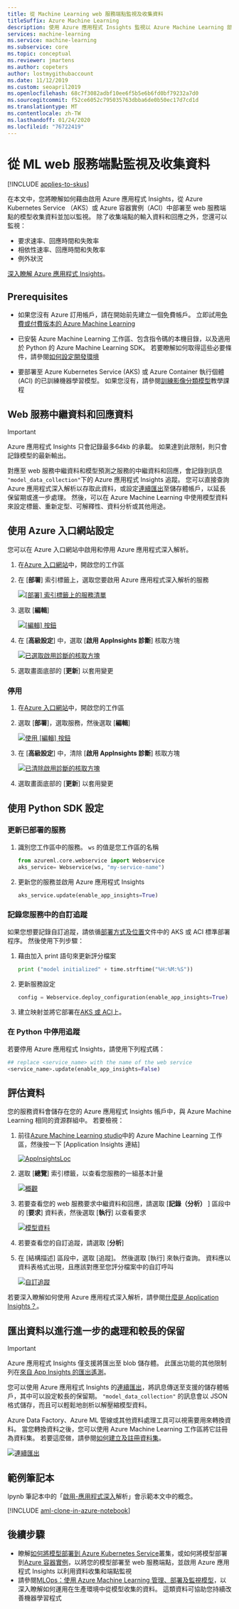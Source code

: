 ```yaml
---
title: 從 Machine Learning web 服務端點監視及收集資料
titleSuffix: Azure Machine Learning
description: 使用 Azure 應用程式 Insights 監視以 Azure Machine Learning 部署的 web 服務
services: machine-learning
ms.service: machine-learning
ms.subservice: core
ms.topic: conceptual
ms.reviewer: jmartens
ms.author: copeters
author: lostmygithubaccount
ms.date: 11/12/2019
ms.custom: seoapril2019
ms.openlocfilehash: 68c7f3082adbf10ee6f5b5e6b6fd0bf79232a7d0
ms.sourcegitcommit: f52ce6052c795035763dbba6de0b50ec17d7cd1d
ms.translationtype: MT
ms.contentlocale: zh-TW
ms.lasthandoff: 01/24/2020
ms.locfileid: "76722419"
---
```

# <a name="monitor-and-collect-data-from-ml-web-service-endpoints"></a>從 ML web 服務端點監視及收集資料
[!INCLUDE [applies-to-skus](../../includes/aml-applies-to-basic-enterprise-sku.md)]

在本文中，您將瞭解如何藉由啟用 Azure 應用程式 Insights，從 Azure Kubernetes Service （AKS）或 Azure 容器實例（ACI）中部署至 web 服務端點的模型收集資料並加以監視。 除了收集端點的輸入資料和回應之外，您還可以監視：

* 要求速率、回應時間和失敗率
* 相依性速率、回應時間和失敗率
* 例外狀況

[深入瞭解 Azure 應用程式 Insights](../azure-monitor/app/app-insights-overview.md)。 


## <a name="prerequisites"></a>Prerequisites

* 如果您沒有 Azure 訂用帳戶，請在開始前先建立一個免費帳戶。 立即試用[免費或付費版本的 Azure Machine Learning](https://aka.ms/AMLFree)

* 已安裝 Azure Machine Learning 工作區、包含指令碼的本機目錄，以及適用於 Python 的 Azure Machine Learning SDK。 若要瞭解如何取得這些必要條件，請參閱[如何設定開發環境](how-to-configure-environment.md)
* 要部署至 Azure Kubernetes Service (AKS) 或 Azure Container 執行個體 (ACI) 的已訓練機器學習模型。 如果您沒有，請參閱[訓練影像分類模型](tutorial-train-models-with-aml.md)教學課程

## <a name="web-service-metadata-and-response-data"></a>Web 服務中繼資料和回應資料

>[!Important]
> Azure 應用程式 Insights 只會記錄最多64kb 的承載。 如果達到此限制，則只會記錄模型的最新輸出。 

對應至 web 服務中繼資料和模型預測之服務的中繼資料和回應，會記錄到訊息 `"model_data_collection"`下的 Azure 應用程式 Insights 追蹤。 您可以直接查詢 Azure 應用程式深入解析以存取此資料，或設定[連續匯出](https://docs.microsoft.com/azure/azure-monitor/app/export-telemetry)至儲存體帳戶，以延長保留期或進一步處理。 然後，可以在 Azure Machine Learning 中使用模型資料來設定標籤、重新定型、可解釋性、資料分析或其他用途。 

## <a name="use-the-azure-portal-to-configure"></a>使用 Azure 入口網站設定

您可以在 Azure 入口網站中啟用和停用 Azure 應用程式深入解析。 

1. 在[Azure 入口網站](https://portal.azure.com)中，開啟您的工作區

1. 在 [**部署**] 索引標籤上，選取您要啟用 Azure 應用程式深入解析的服務

   [![[部署] 索引標籤上的服務清單](./media/how-to-enable-app-insights/Deployments.PNG)](././media/how-to-enable-app-insights/Deployments.PNG#lightbox)

3. 選取 [**編輯**]

   [![[編輯] 按鈕](././media/how-to-enable-app-insights/Edit.PNG)](./././media/how-to-enable-app-insights/Edit.PNG#lightbox)

4. 在 [**高級設定**] 中，選取 [**啟用 AppInsights 診斷**] 核取方塊

   [![已選取啟用診斷的核取方塊](./media/how-to-enable-app-insights/AdvancedSettings.png)](././media/how-to-enable-app-insights/AdvancedSettings.png#lightbox)

1. 選取畫面底部的 [**更新**] 以套用變更

### <a name="disable"></a>停用

1. 在[Azure 入口網站](https://portal.azure.com)中，開啟您的工作區
1. 選取 [**部署**]，選取服務，然後選取 [**編輯**]

   [![使用 [編輯] 按鈕](././media/how-to-enable-app-insights/Edit.PNG)](./././media/how-to-enable-app-insights/Edit.PNG#lightbox)

1. 在 [**高級設定**] 中，清除 [**啟用 AppInsights 診斷**] 核取方塊

   [![已清除啟用診斷的核取方塊](./media/how-to-enable-app-insights/uncheck.png)](././media/how-to-enable-app-insights/uncheck.png#lightbox)

1. 選取畫面底部的 [**更新**] 以套用變更
 
## <a name="use-python-sdk-to-configure"></a>使用 Python SDK 設定 

### <a name="update-a-deployed-service"></a>更新已部署的服務

1. 識別您工作區中的服務。 `ws` 的值是您工作區的名稱

    ```python
    from azureml.core.webservice import Webservice
    aks_service= Webservice(ws, "my-service-name")
    ```
2. 更新您的服務並啟用 Azure 應用程式 Insights

    ```python
    aks_service.update(enable_app_insights=True)
    ```

### <a name="log-custom-traces-in-your-service"></a>記錄您服務中的自訂追蹤

如果您想要記錄自訂追蹤，請依循[部署方式及位置](how-to-deploy-and-where.md)文件中的 AKS 或 ACI 標準部署程序。 然後使用下列步驟：

1. 藉由加入 print 語句來更新評分檔案
    
    ```python
    print ("model initialized" + time.strftime("%H:%M:%S"))
    ```

2. 更新服務設定
    
    ```python
    config = Webservice.deploy_configuration(enable_app_insights=True)
    ```

3. 建立映射並將它部署在[AKS 或 ACI](how-to-deploy-and-where.md)上。

### <a name="disable-tracking-in-python"></a>在 Python 中停用追蹤

若要停用 Azure 應用程式 Insights，請使用下列程式碼：

```python 
## replace <service_name> with the name of the web service
<service_name>.update(enable_app_insights=False)
```

## <a name="evaluate-data"></a>評估資料
您的服務資料會儲存在您的 Azure 應用程式 Insights 帳戶中，與 Azure Machine Learning 相同的資源群組中。
若要檢視：

1. 前往[Azure Machine Learning studio](https://ml.azure.com)中的 Azure Machine Learning 工作區，然後按一下 [Application Insights 連結]

    [![AppInsightsLoc](./media/how-to-enable-app-insights/AppInsightsLoc.png)](././media/how-to-enable-app-insights/AppInsightsLoc.png#lightbox)

1. 選取 [**總覽**] 索引標籤，以查看您服務的一組基本計量

   [![概觀](./media/how-to-enable-app-insights/overview.png)](././media/how-to-enable-app-insights/overview.png#lightbox)

1. 若要查看您的 web 服務要求中繼資料和回應，請選取 [**記錄（分析）** ] 區段中的 [**要求**] 資料表，然後選取 [**執行**] 以查看要求

   [![模型資料](./media/how-to-enable-app-insights/model-data-trace.png)](././media/how-to-enable-app-insights/model-data-trace.png#lightbox)


3. 若要查看您的自訂追蹤，請選取 [**分析**]
4. 在 [結構描述] 區段中，選取 [追蹤]。 然後選取 [執行] 來執行查詢。 資料應以資料表格式出現，且應該對應至您評分檔案中的自訂呼叫

   [![自訂追蹤](./media/how-to-enable-app-insights/logs.png)](././media/how-to-enable-app-insights/logs.png#lightbox)

若要深入瞭解如何使用 Azure 應用程式深入解析，請參閱[什麼是 Application Insights？](../azure-monitor/app/app-insights-overview.md)。

## <a name="export-data-for-further-processing-and-longer-retention"></a>匯出資料以進行進一步的處理和較長的保留

>[!Important]
> Azure 應用程式 Insights 僅支援將匯出至 blob 儲存體。 此匯出功能的其他限制列在[來自 App Insights 的匯出遙測](https://docs.microsoft.com/azure/azure-monitor/app/export-telemetry#continuous-export-advanced-storage-configuration)。

您可以使用 Azure 應用程式 Insights 的[連續匯出](https://docs.microsoft.com/azure/azure-monitor/app/export-telemetry)，將訊息傳送至支援的儲存體帳戶，其中可以設定較長的保留期。 `"model_data_collection"` 的訊息會以 JSON 格式儲存，而且可以輕鬆地剖析以解壓縮模型資料。 

Azure Data Factory、Azure ML 管線或其他資料處理工具可以視需要用來轉換資料。 當您轉換資料之後，您可以使用 Azure Machine Learning 工作區將它註冊為資料集。 若要這麼做，請參閱[如何建立及註冊資料集](how-to-create-register-datasets.md)。

   [![連續匯出](./media/how-to-enable-app-insights/continuous-export-setup.png)](././media/how-to-enable-app-insights/continuous-export-setup.png)


## <a name="example-notebook"></a>範例筆記本

Ipynb 筆記本中的「[啟用-應用程式深入](https://github.com/Azure/MachineLearningNotebooks/blob/master/how-to-use-azureml/deployment/enable-app-insights-in-production-service/enable-app-insights-in-production-service.ipynb)解析」會示範本文中的概念。 
 
[!INCLUDE [aml-clone-in-azure-notebook](../../includes/aml-clone-for-examples.md)]

## <a name="next-steps"></a>後續步驟

* 瞭解[如何將模型部署到 Azure Kubernetes Service](https://docs.microsoft.com/azure/machine-learning/how-to-deploy-azure-kubernetes-service)叢集，或如何將模型部署到[Azure 容器實例](https://docs.microsoft.com/azure/machine-learning/how-to-deploy-azure-container-instance)，以將您的模型部署至 web 服務端點，並啟用 Azure 應用程式 Insights 以利用資料收集和端點監視
* 請參閱[MLOps：使用 Azure Machine Learning 管理、部署及監視模型](https://docs.microsoft.com/azure/machine-learning/concept-model-management-and-deployment)，以深入瞭解如何運用在生產環境中從模型收集的資料。 這類資料可協助您持續改善機器學習程式
